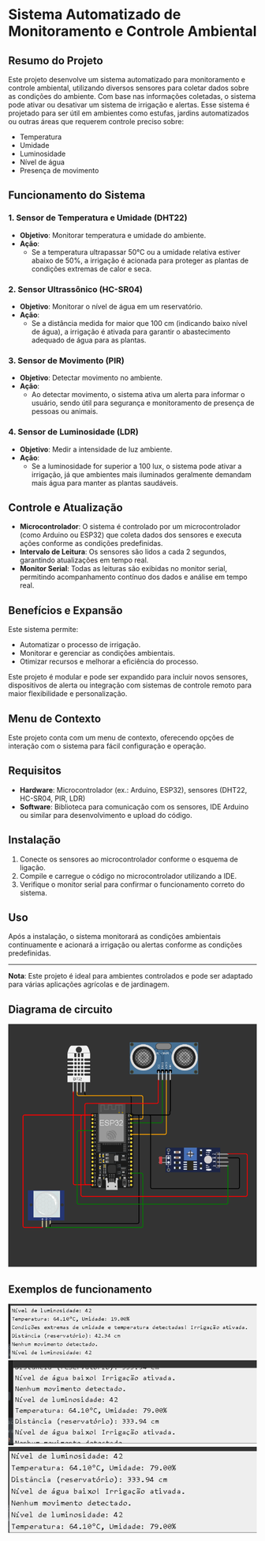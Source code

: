 # Sistema Automatizado de Monitoramento e Controle Ambiental

## Resumo do Projeto
Este projeto desenvolve um sistema automatizado para monitoramento e controle ambiental, utilizando diversos sensores para coletar dados sobre as condições do ambiente. Com base nas informações coletadas, o sistema pode ativar ou desativar um sistema de irrigação e alertas. Esse sistema é projetado para ser útil em ambientes como estufas, jardins automatizados ou outras áreas que requerem controle preciso sobre:

- Temperatura
- Umidade
- Luminosidade
- Nível de água
- Presença de movimento

## Funcionamento do Sistema
### 1. Sensor de Temperatura e Umidade (DHT22)
- **Objetivo**: Monitorar temperatura e umidade do ambiente.
- **Ação**: 
  - Se a temperatura ultrapassar 50°C ou a umidade relativa estiver abaixo de 50%, a irrigação é acionada para proteger as plantas de condições extremas de calor e seca.

### 2. Sensor Ultrassônico (HC-SR04)
- **Objetivo**: Monitorar o nível de água em um reservatório.
- **Ação**: 
  - Se a distância medida for maior que 100 cm (indicando baixo nível de água), a irrigação é ativada para garantir o abastecimento adequado de água para as plantas.

### 3. Sensor de Movimento (PIR)
- **Objetivo**: Detectar movimento no ambiente.
- **Ação**: 
  - Ao detectar movimento, o sistema ativa um alerta para informar o usuário, sendo útil para segurança e monitoramento de presença de pessoas ou animais.

### 4. Sensor de Luminosidade (LDR)
- **Objetivo**: Medir a intensidade de luz ambiente.
- **Ação**: 
  - Se a luminosidade for superior a 100 lux, o sistema pode ativar a irrigação, já que ambientes mais iluminados geralmente demandam mais água para manter as plantas saudáveis.

## Controle e Atualização
- **Microcontrolador**: O sistema é controlado por um microcontrolador (como Arduino ou ESP32) que coleta dados dos sensores e executa ações conforme as condições predefinidas.
- **Intervalo de Leitura**: Os sensores são lidos a cada 2 segundos, garantindo atualizações em tempo real.
- **Monitor Serial**: Todas as leituras são exibidas no monitor serial, permitindo acompanhamento contínuo dos dados e análise em tempo real.

## Benefícios e Expansão
Este sistema permite:
- Automatizar o processo de irrigação.
- Monitorar e gerenciar as condições ambientais.
- Otimizar recursos e melhorar a eficiência do processo.

Este projeto é modular e pode ser expandido para incluir novos sensores, dispositivos de alerta ou integração com sistemas de controle remoto para maior flexibilidade e personalização.

## Menu de Contexto
Este projeto conta com um menu de contexto, oferecendo opções de interação com o sistema para fácil configuração e operação.

## Requisitos
- **Hardware**: Microcontrolador (ex.: Arduino, ESP32), sensores (DHT22, HC-SR04, PIR, LDR)
- **Software**: Biblioteca para comunicação com os sensores, IDE Arduino ou similar para desenvolvimento e upload do código.

## Instalação
1. Conecte os sensores ao microcontrolador conforme o esquema de ligação.
2. Compile e carregue o código no microcontrolador utilizando a IDE.
3. Verifique o monitor serial para confirmar o funcionamento correto do sistema.

## Uso
Após a instalação, o sistema monitorará as condições ambientais continuamente e acionará a irrigação ou alertas conforme as condições predefinidas.

---

**Nota**: Este projeto é ideal para ambientes controlados e pode ser adaptado para várias aplicações agrícolas e de jardinagem.


## Diagrama de circuito
![Esquema de Conexão dos Sensores](docs/fluxo.png)

## Exemplos de funcionamento
![Esquema de Conexão dos Sensores](tests/exemplo-fucnionamento-1.png)
![Esquema de Conexão dos Sensores](tests/exemplo-fucnionamento-2.png)
![Esquema de Conexão dos Sensores](tests/exemplo-fucnionamento-3.png)
